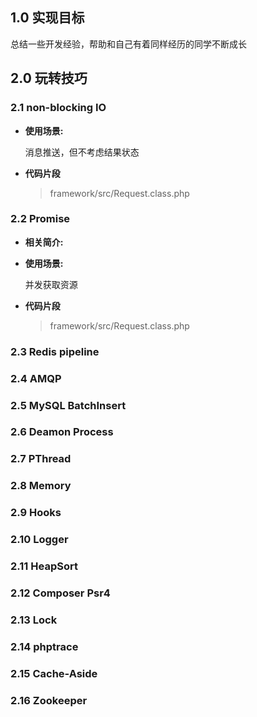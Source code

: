 ## 1.0 实现目标

总结一些开发经验，帮助和自己有着同样经历的同学不断成长

## 2.0 玩转技巧

### 2.1 **non-blocking IO**

- **使用场景:**

    消息推送，但不考虑结果状态

- **代码片段**

    > framework/src/Request.class.php

### 2.2 **Promise**

- **相关简介:**

    

- **使用场景:**

    并发获取资源

- **代码片段**

    > framework/src/Request.class.php

### 2.3 **Redis pipeline**


### 2.4 **AMQP**
### 2.5 **MySQL BatchInsert**
### 2.6 **Deamon Process**
### 2.7 **PThread**
### 2.8 **Memory**
### 2.9 **Hooks**
### 2.10 **Logger**
### 2.11 **HeapSort**
### 2.12 **Composer Psr4**
### 2.13 **Lock**
### 2.14 **phptrace**
### 2.15 **Cache-Aside**
### 2.16 **Zookeeper**